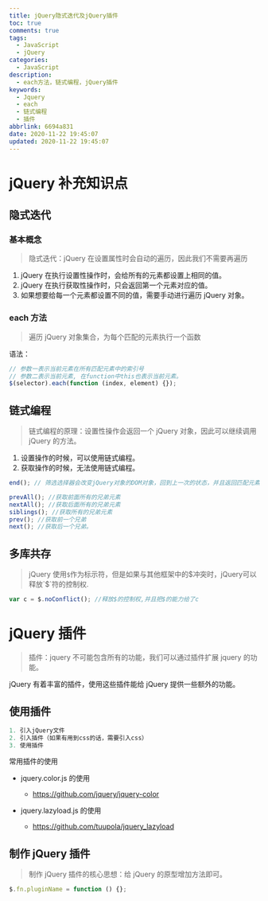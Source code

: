 ```yaml
---
title: jQuery隐式迭代及jQuery插件
toc: true
comments: true
tags:
  - JavaScript
  - jQuery
categories:
  - JavaScript
description:
  - each方法，链式编程，jQuery插件
keywords:
  - Jquery
  - each
  - 链式编程
  - 插件
abbrlink: 6694a831
date: 2020-11-22 19:45:07
updated: 2020-11-22 19:45:07
---
```


# jQuery 补充知识点

## 隐式迭代

### 基本概念

> 隐式迭代：jQuery 在设置属性时会自动的遍历，因此我们不需要再遍历

1. jQuery 在执行设置性操作时，会给所有的元素都设置上相同的值。
2. jQuery 在执行获取性操作时，只会返回第一个元素对应的值。
3. 如果想要给每一个元素都设置不同的值，需要手动进行遍历 jQuery 对象。

### each 方法

> 遍历 jQuery 对象集合，为每个匹配的元素执行一个函数

语法：

```javascript
// 参数一表示当前元素在所有匹配元素中的索引号
// 参数二表示当前元素, 在function中this也表示当前元素。
$(selector).each(function (index, element) {});
```

## 链式编程

> 链式编程的原理：设置性操作会返回一个 jQuery 对象，因此可以继续调用 jQuery 的方法。

1. 设置操作的时候，可以使用链式编程。
2. 获取操作的时候，无法使用链式编程。

```javascript
end(); // 筛选选择器会改变jQuery对象的DOM对象，回到上一次的状态，并且返回匹配元素之前的状态。
```

```javascript
prevAll(); //获取前面所有的兄弟元素
nextAll(); //获取后面所有的兄弟元素
siblings(); //获取所有的兄弟元素
prev(); //获取前一个兄弟
next(); //获取后一个兄弟。
```

## 多库共存

> jQuery 使用`$`作为标示符，但是如果与其他框架中的$冲突时，jQuery可以释放`$`符的控制权.

```javascript
var c = $.noConflict(); //释放$的控制权,并且把$的能力给了c
```

# jQuery 插件

> 插件：jquery 不可能包含所有的功能，我们可以通过插件扩展 jquery 的功能。

jQuery 有着丰富的插件，使用这些插件能给 jQuery 提供一些额外的功能。

## 使用插件

```javascript
1. 引入jQuery文件
2. 引入插件（如果有用到css的话，需要引入css）
3. 使用插件
```

常用插件的使用

- jquery.color.js 的使用

  - https://github.com/jquery/jquery-color

- jquery.lazyload.js 的使用
  - https://github.com/tuupola/jquery_lazyload

## 制作 jQuery 插件

> 制作 jQuery 插件的核心思想：给 jQuery 的原型增加方法即可。

```javascript
$.fn.pluginName = function () {};
```
